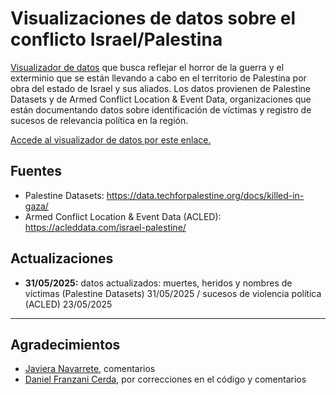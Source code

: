 # Visualizaciones de datos sobre el conflicto Israel/Palestina

[Visualizador de datos](https://bastianoleah.shinyapps.io/palestina) que busca reflejar el horror de la guerra y el exterminio que se están llevando a cabo en el territorio de Palestina por obra del estado de Israel y sus aliados. Los datos provienen de Palestine Datasets y de Armed Conflict Location & Event Data, organizaciones que están documentando datos sobre identificación de víctimas y registro de sucesos de relevancia política en la región.

[Accede al visualizador de datos por este enlace.](https://bastianoleah.shinyapps.io/palestina)

## Fuentes
- Palestine Datasets: https://data.techforpalestine.org/docs/killed-in-gaza/
- Armed Conflict Location & Event Data (ACLED): https://acleddata.com/israel-palestine/

## Actualizaciones 
- **31/05/2025:** datos actualizados: muertes, heridos y nombres de víctimas (Palestine Datasets) 31/05/2025 / sucesos de violencia política (ACLED) 23/05/2025

----

## Agradecimientos
- [Javiera Navarrete](https://www.instagram.com/modosdever.cine/?hl=es), comentarios
- [Daniel Franzani Cerda](https://github.com/Dfranzani), por correcciones en el código y comentarios